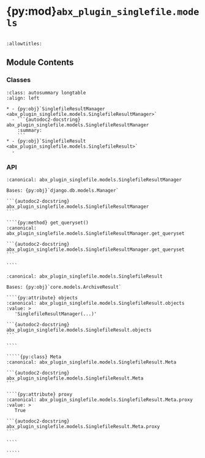 # {py:mod}`abx_plugin_singlefile.models`

```{py:module} abx_plugin_singlefile.models
```

```{autodoc2-docstring} abx_plugin_singlefile.models
:allowtitles:
```

## Module Contents

### Classes

````{list-table}
:class: autosummary longtable
:align: left

* - {py:obj}`SinglefileResultManager <abx_plugin_singlefile.models.SinglefileResultManager>`
  - ```{autodoc2-docstring} abx_plugin_singlefile.models.SinglefileResultManager
    :summary:
    ```
* - {py:obj}`SinglefileResult <abx_plugin_singlefile.models.SinglefileResult>`
  -
````

### API

`````{py:class} SinglefileResultManager
:canonical: abx_plugin_singlefile.models.SinglefileResultManager

Bases: {py:obj}`django.db.models.Manager`

```{autodoc2-docstring} abx_plugin_singlefile.models.SinglefileResultManager
```

````{py:method} get_queryset()
:canonical: abx_plugin_singlefile.models.SinglefileResultManager.get_queryset

```{autodoc2-docstring} abx_plugin_singlefile.models.SinglefileResultManager.get_queryset
```

````

`````

``````{py:class} SinglefileResult(*args: typing.Any, **kwargs: typing.Any)
:canonical: abx_plugin_singlefile.models.SinglefileResult

Bases: {py:obj}`core.models.ArchiveResult`

````{py:attribute} objects
:canonical: abx_plugin_singlefile.models.SinglefileResult.objects
:value: >
   'SinglefileResultManager(...)'

```{autodoc2-docstring} abx_plugin_singlefile.models.SinglefileResult.objects
```

````

`````{py:class} Meta
:canonical: abx_plugin_singlefile.models.SinglefileResult.Meta

```{autodoc2-docstring} abx_plugin_singlefile.models.SinglefileResult.Meta
```

````{py:attribute} proxy
:canonical: abx_plugin_singlefile.models.SinglefileResult.Meta.proxy
:value: >
   True

```{autodoc2-docstring} abx_plugin_singlefile.models.SinglefileResult.Meta.proxy
```

````

`````

``````
